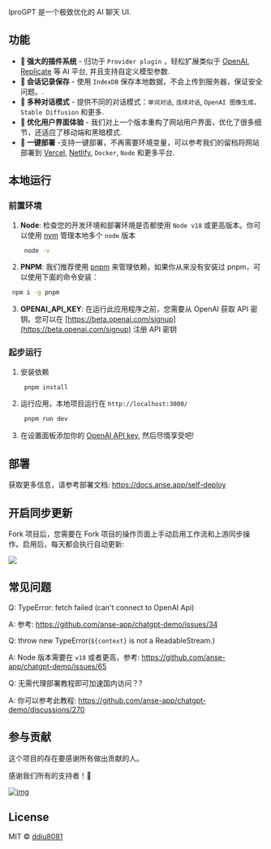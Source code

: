 

IproGPT 是一个极致优化的 AI 聊天 UI.

## 功能

- **🚀 强大的插件系统** - 归功于 `Provider plugin` ，轻松扩展类似于 [OpenAI](https://openai.com/), [Replicate](https://replicate.com/) 等 AI 平台, 并且支持自定义模型参数.
- **💬 会话记录保存** - 使用 `IndexDB` 保存本地数据，不会上传到服务器，保证安全问题。.
- **🎉 多种对话模式** - 提供不同的对话模式：`单词对话`, `连续对话`, `OpenAI 图像生成`、`Stable Diffusion` 和更多.
- **💎 优化用户界面体验** - 我们对上一个版本重构了网站用户界面，优化了很多细节，还适应了移动端和黑暗模式.
- **🌈 一键部署** -支持一键部署，不再需要环境变量，可以参考我们的留档将网站部署到 [Vercel](https://vercel.com/), [Netlify](https://www.netlify.com/), `Docker`, `Node` 和更多平台.

## 本地运行

### 前置环境
1. **Node**: 检查您的开发环境和部署环境是否都使用 `Node v18` 或更高版本。你可以使用 [nvm](https://github.com/nvm-sh/nvm) 管理本地多个 `node` 版本
   ```bash
    node -v
   ```
2.  **PNPM**: 我们推荐使用 [pnpm](https://pnpm.io/) 来管理依赖，如果你从来没有安装过 pnpm，可以使用下面的命令安装：
   ```bash
    npm i -g pnpm
   ```
3.  **OPENAI_API_KEY**: 在运行此应用程序之前，您需要从 OpenAI 获取 API 密钥。您可以在 [https://beta.openai.com/signup](https://beta.openai.com/signup) 注册 API 密钥

### 起步运行

1. 安装依赖
   ```bash
    pnpm install
   ```
2. 运行应用，本地项目运行在 `http://localhost:3000/`
   ```bash
    pnpm run dev
   ```
3. 在设置面板添加你的 [OpenAI API key](https://platform.openai.com/account/api-keys), 然后尽情享受吧!

## 部署

获取更多信息，请参考部署文档: https://docs.anse.app/self-deploy

## 开启同步更新

Fork 项目后，您需要在 Fork 项目的操作页面上手动启用工作流和上游同步操作。启用后，每天都会执行自动更新:

![](https://cdn.jsdelivr.net/gh/yzh990918/static@master/20230518/image.2omctdf8bbk0.webp)

## 常见问题

Q: TypeError: fetch failed (can't connect to OpenAI Api)

A: 参考: https://github.com/anse-app/chatgpt-demo/issues/34

Q: throw new TypeError(`${context}` is not a ReadableStream.)

A: Node 版本需要在 `v18` 或者更高，参考: https://github.com/anse-app/chatgpt-demo/issues/65

Q: 无需代理部署教程即可加速国内访问？?

A: 你可以参考此教程: https://github.com/anse-app/chatgpt-demo/discussions/270

## 参与贡献

这个项目的存在要感谢所有做出贡献的人。

感谢我们所有的支持者！🙏

[![img](https://contributors.nn.ci/api?repo=anse-app/anse)](https://github.com/anse-app/anse/graphs/contributors)

## License

MIT © [ddiu8081](https://github.com/anse-app/anse/blob/main/LICENSE)
